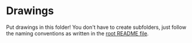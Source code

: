 # Drawings

Put drawings in this folder! You don't have to create subfolders, just follow the naming conventions as written in the [root README file](../README.md).
